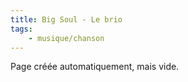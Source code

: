 ```yaml
---
title: Big Soul - Le brio
tags:
    - musique/chanson
---
```


Page créée automatiquement, mais vide.
